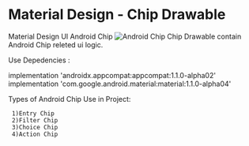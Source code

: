# Material Design - Chip Drawable
Material Design UI Android Chip
![Android Chip](https://github.com/milanrupapara/Material-Design_Chip-Drawable/blob/master/chipDrawble.gif)
Chip Drawable contain Android Chip releted ui logic.

Use Depedencies :

  implementation 'androidx.appcompat:appcompat:1.1.0-alpha02'
  implementation 'com.google.android.material:material:1.1.0-alpha04'

Types of Android Chip Use in Project:

     1)Entry Chip
     2)Filter Chip
     3)Choice Chip
     4)Action Chip
